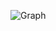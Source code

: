 ![Graph](https://github.com/zshortma/ser321-spring24-B-zshortma/assets/147352710/1711cba4-a2ee-422d-b333-76def96b4139)
